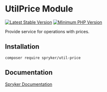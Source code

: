 # UtilPrice Module
[![Latest Stable Version](https://poser.pugx.org/spryker/util-price/v/stable.svg)](https://packagist.org/packages/spryker/util-price)
[![Minimum PHP Version](https://img.shields.io/badge/php-%3E%3D%207.4-8892BF.svg)](https://php.net/)

Provide service for operations with prices.

## Installation

```
composer require spryker/util-price
```

## Documentation

[Spryker Documentation](https://docs.spryker.com)
